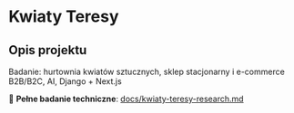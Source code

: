 # Kwiaty Teresy

## Opis projektu
Badanie: hurtownia kwiatów sztucznych, sklep stacjonarny i e-commerce B2B/B2C, AI, Django + Next.js

📖 **Pełne badanie techniczne**: [docs/kwiaty-teresy-research.md](docs/kwiaty-teresy-research.md)
